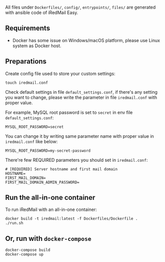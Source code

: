 All files under `Dockerfiles/`, `config/`, `entrypoints/`, `files/` are
generated with ansible code of iRedMail Easy.

## Requirements

* Docker has some issue on Windows/macOS platform, please use Linux system
  as Docker host.

## Preparations

Create config file used to store your custom settings:

```
touch iredmail.conf
```

Check default settings in file `default_settings.conf`, if there's any setting you want
to change, please write the parameter in file `iredmail.conf` with proper value.

For example, MySQL root password is set to `secret` in env file `default_settings.conf`:

```
MYSQL_ROOT_PASSWORD=secret
```

You can change it by writing same parameter name with proper value in
`iredmail.conf` like below:

```
MYSQL_ROOT_PASSWORD=my-secret-password
```

There're few REQUIRED parameters you should set in `iredmail.conf`:

```
# [REQUIRED] Server hostname and first mail domain
HOSTNAME=
FIRST_MAIL_DOMAIN=
FIRST_MAIL_DOMAIN_ADMIN_PASSWORD=
```

## Run the all-in-one container

To run iRedMail with an all-in-one container:

```
docker build -t iredmail:latest -f Dockerfiles/Dockerfile .
./run.sh
```

## Or, run with `docker-compose`

```
docker-compose build
docker-compose up
```
